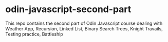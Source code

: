 # odin-javascript-second-part
This repo contains the second part of Odin Javascript course dealing with Weather App, Recursion, Linked List, Binary Search Trees, Knight Travails, Testing practice, Battleship
